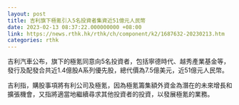 ```yaml
---
layout: post
title: 吉利旗下極氪引入5名投資者集資近51億元人民幣
date: 2023-02-13 08:37:22.000000000 +08:00
link: https://news.rthk.hk/rthk/ch/component/k2/1687632-20230213.htm
categories: rthk
---
```


吉利汽車公布，旗下的極氪同意向5名投資者，包括寧德時代、越秀產業基金等，發行及配發合共近1.4億股A系列優先股，總代價為7.5億美元，近51億元人民幣。

吉利指，購股事項將有利公司及極氪，因為極氪籌集額外資金為潛在的未來增長和擴張機會，又指將適當地繼續尋求其他投資者的投資，以發展極氪的業務。
